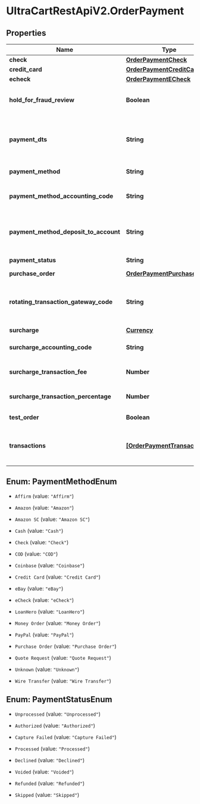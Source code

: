 # UltraCartRestApiV2.OrderPayment

## Properties
Name | Type | Description | Notes
------------ | ------------- | ------------- | -------------
**check** | [**OrderPaymentCheck**](OrderPaymentCheck.md) |  | [optional] 
**credit_card** | [**OrderPaymentCreditCard**](OrderPaymentCreditCard.md) |  | [optional] 
**echeck** | [**OrderPaymentECheck**](OrderPaymentECheck.md) |  | [optional] 
**hold_for_fraud_review** | **Boolean** | True if order has been held for fraud review | [optional] 
**payment_dts** | **String** | Date/time that the payment was successfully processed | [optional] 
**payment_method** | **String** | Payment method | [optional] 
**payment_method_accounting_code** | **String** | Payment method QuickBooks code | [optional] 
**payment_method_deposit_to_account** | **String** | Payment method QuickBooks deposit account | [optional] 
**payment_status** | **String** | Payment status | [optional] 
**purchase_order** | [**OrderPaymentPurchaseOrder**](OrderPaymentPurchaseOrder.md) |  | [optional] 
**rotating_transaction_gateway_code** | **String** | Rotating transaction gateway code used to process this order | [optional] 
**surcharge** | [**Currency**](Currency.md) |  | [optional] 
**surcharge_accounting_code** | **String** | Surcharge accounting code | [optional] 
**surcharge_transaction_fee** | **Number** | Surcharge transaction fee | [optional] 
**surcharge_transaction_percentage** | **Number** | Surcharge transaction percentage | [optional] 
**test_order** | **Boolean** | True if this is a test order | [optional] 
**transactions** | [**[OrderPaymentTransaction]**](OrderPaymentTransaction.md) | Transactions associated with processing this payment | [optional] 


<a name="PaymentMethodEnum"></a>
## Enum: PaymentMethodEnum


* `Affirm` (value: `"Affirm"`)

* `Amazon` (value: `"Amazon"`)

* `Amazon SC` (value: `"Amazon SC"`)

* `Cash` (value: `"Cash"`)

* `Check` (value: `"Check"`)

* `COD` (value: `"COD"`)

* `Coinbase` (value: `"Coinbase"`)

* `Credit Card` (value: `"Credit Card"`)

* `eBay` (value: `"eBay"`)

* `eCheck` (value: `"eCheck"`)

* `LoanHero` (value: `"LoanHero"`)

* `Money Order` (value: `"Money Order"`)

* `PayPal` (value: `"PayPal"`)

* `Purchase Order` (value: `"Purchase Order"`)

* `Quote Request` (value: `"Quote Request"`)

* `Unknown` (value: `"Unknown"`)

* `Wire Transfer` (value: `"Wire Transfer"`)




<a name="PaymentStatusEnum"></a>
## Enum: PaymentStatusEnum


* `Unprocessed` (value: `"Unprocessed"`)

* `Authorized` (value: `"Authorized"`)

* `Capture Failed` (value: `"Capture Failed"`)

* `Processed` (value: `"Processed"`)

* `Declined` (value: `"Declined"`)

* `Voided` (value: `"Voided"`)

* `Refunded` (value: `"Refunded"`)

* `Skipped` (value: `"Skipped"`)




